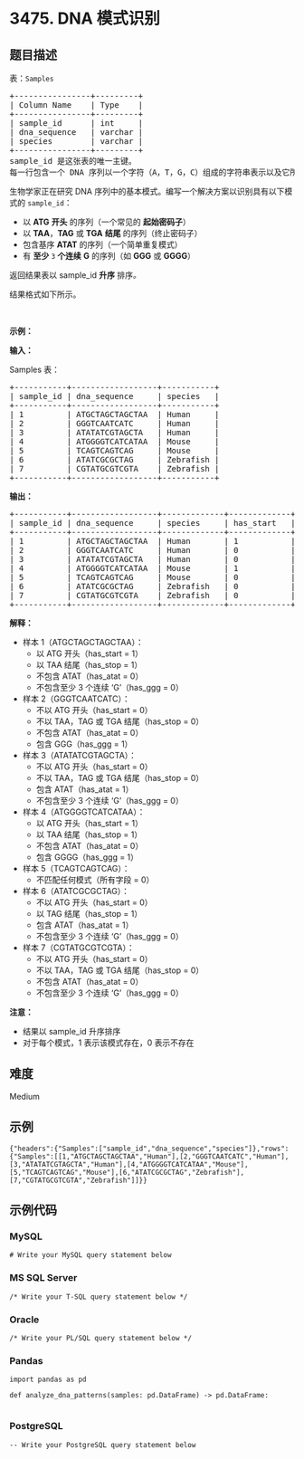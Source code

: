 # 3475. DNA 模式识别

## 题目描述

<p>表：<code>Samples</code></p>

<pre>
+----------------+---------+
| Column Name    | Type    | 
+----------------+---------+
| sample_id      | int     |
| dna_sequence   | varchar |
| species        | varchar |
+----------------+---------+
sample_id 是这张表的唯一主键。
每一行包含一个 DNA 序列以一个字符（A，T，G，C）组成的字符串表示以及它所采集自的物种。
</pre>

<p>生物学家正在研究 DNA 序列中的基本模式。编写一个解决方案以识别具有以下模式的&nbsp;<code>sample_id</code>：</p>

<ul>
	<li>以&nbsp;<strong>ATG</strong> <strong>开头</strong>&nbsp;的序列（一个常见的 <strong>起始密码子</strong>）</li>
	<li>以 <strong>TAA</strong>，<strong>TAG</strong>&nbsp;或&nbsp;<strong>TGA</strong>&nbsp;<strong>结尾</strong>&nbsp;的序列（终止密码子）</li>
	<li>包含基序 <strong>ATAT</strong> 的序列（一个简单重复模式）</li>
	<li>有 <strong>至少</strong>&nbsp;<code>3</code>&nbsp;<strong>个连续</strong>&nbsp;<strong>G</strong>&nbsp;的序列（如&nbsp;<strong>GGG</strong>&nbsp;或&nbsp;<strong>GGGG</strong>）</li>
</ul>

<p>返回结果表以&nbsp;sample_id <strong>升序</strong>&nbsp;排序<em>。</em></p>

<p>结果格式如下所示。</p>

<p>&nbsp;</p>

<p><strong class="example">示例：</strong></p>

<div class="example-block">
<p><strong>输入：</strong></p>

<p>Samples 表：</p>

<pre class="example-io">
+-----------+------------------+-----------+
| sample_id | dna_sequence     | species   |
+-----------+------------------+-----------+
| 1         | ATGCTAGCTAGCTAA  | Human     |
| 2         | GGGTCAATCATC     | Human     |
| 3         | ATATATCGTAGCTA   | Human     |
| 4         | ATGGGGTCATCATAA  | Mouse     |
| 5         | TCAGTCAGTCAG     | Mouse     |
| 6         | ATATCGCGCTAG     | Zebrafish |
| 7         | CGTATGCGTCGTA    | Zebrafish |
+-----------+------------------+-----------+
</pre>

<p><strong>输出：</strong></p>

<pre class="example-io">
+-----------+------------------+-------------+-------------+------------+------------+------------+
| sample_id | dna_sequence     | species     | has_start   | has_stop   | has_atat   | has_ggg    |
+-----------+------------------+-------------+-------------+------------+------------+------------+
| 1         | ATGCTAGCTAGCTAA  | Human       | 1           | 1          | 0          | 0          |
| 2         | GGGTCAATCATC     | Human       | 0           | 0          | 0          | 1          |
| 3         | ATATATCGTAGCTA   | Human       | 0           | 0          | 1          | 0          |
| 4         | ATGGGGTCATCATAA  | Mouse       | 1           | 1          | 0          | 1          |
| 5         | TCAGTCAGTCAG     | Mouse       | 0           | 0          | 0          | 0          |
| 6         | ATATCGCGCTAG     | Zebrafish   | 0           | 1          | 1          | 0          |
| 7         | CGTATGCGTCGTA    | Zebrafish   | 0           | 0          | 0          | 0          |
+-----------+------------------+-------------+-------------+------------+------------+------------+
</pre>

<p><strong>解释：</strong></p>

<ul>
	<li>样本 1（ATGCTAGCTAGCTAA）：
	<ul>
		<li>以 ATG 开头（has_start = 1）</li>
		<li>以 TAA 结尾（has_stop = 1）</li>
		<li>不包含 ATAT（has_atat = 0）</li>
		<li>不包含至少 3 个连续 ‘G’（has_ggg = 0）</li>
	</ul>
	</li>
	<li>样本 2（GGGTCAATCATC）：
	<ul>
		<li>不以 ATG 开头（has_start = 0）</li>
		<li>不以 TAA，TAG 或 TGA 结尾（has_stop = 0）</li>
		<li>不包含 ATAT（has_atat = 0）</li>
		<li>包含 GGG（has_ggg = 1）</li>
	</ul>
	</li>
	<li>样本 3（ATATATCGTAGCTA）：
	<ul>
		<li>不以 ATG 开头（has_start = 0）</li>
		<li>不以 TAA，TAG 或 TGA 结尾（has_stop = 0）</li>
		<li>包含 ATAT（has_atat = 1）</li>
		<li>不包含至少 3 个连续 ‘G’（has_ggg = 0）</li>
	</ul>
	</li>
	<li>样本 4（ATGGGGTCATCATAA）：
	<ul>
		<li>以 ATG 开头（has_start = 1）</li>
		<li>以 TAA 结尾（has_stop = 1）</li>
		<li>不包含 ATAT（has_atat = 0）</li>
		<li>包含 GGGG（has_ggg = 1）</li>
	</ul>
	</li>
	<li>样本 5（TCAGTCAGTCAG）：
	<ul>
		<li>不匹配任何模式（所有字段 = 0）</li>
	</ul>
	</li>
	<li>样本 6（ATATCGCGCTAG）：
	<ul>
		<li>不以 ATG 开头（has_start = 0）</li>
		<li>以 TAG 结尾（has_stop = 1）</li>
		<li>包含 ATAT（has_atat = 1）</li>
		<li>不包含至少 3 个连续 ‘G’（has_ggg = 0）</li>
	</ul>
	</li>
	<li>样本 7（CGTATGCGTCGTA）：
	<ul>
		<li>不以 ATG 开头（has_start = 0）</li>
		<li>不以 TAA，TAG 或 TGA 结尾（has_stop = 0）</li>
		<li>不包含 ATAT（has_atat = 0）</li>
		<li>不包含至少 3 个连续 ‘G’（has_ggg = 0）</li>
	</ul>
	</li>
</ul>

<p><strong>注意：</strong></p>

<ul>
	<li>结果以 sample_id 升序排序</li>
	<li>对于每个模式，1 表示该模式存在，0 表示不存在</li>
</ul>
</div>


## 难度

Medium

## 示例

```
{"headers":{"Samples":["sample_id","dna_sequence","species"]},"rows":{"Samples":[[1,"ATGCTAGCTAGCTAA","Human"],[2,"GGGTCAATCATC","Human"],[3,"ATATATCGTAGCTA","Human"],[4,"ATGGGGTCATCATAA","Mouse"],[5,"TCAGTCAGTCAG","Mouse"],[6,"ATATCGCGCTAG","Zebrafish"],[7,"CGTATGCGTCGTA","Zebrafish"]]}}
```

## 示例代码

### MySQL

```mysql
# Write your MySQL query statement below
```

### MS SQL Server

```mssql
/* Write your T-SQL query statement below */
```

### Oracle

```oraclesql
/* Write your PL/SQL query statement below */
```

### Pandas

```pythondata
import pandas as pd

def analyze_dna_patterns(samples: pd.DataFrame) -> pd.DataFrame:
    
```

### PostgreSQL

```postgresql
-- Write your PostgreSQL query statement below
```

